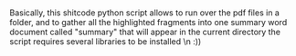 # 
Basically, this shitcode python script allows to run over the pdf files in a folder, 
and to gather all the highlighted fragments into one summary word document called "summary" that will appear in the current directory 
the script requires several libraries to be installed \n
:))
